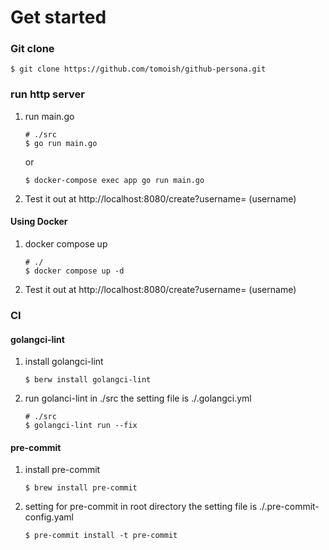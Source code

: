 # Get started
### Git clone
```
$ git clone https://github.com/tomoish/github-persona.git
```

### run http server
1. run main.go
    ```
    # ./src
    $ go run main.go
    ```
    or
    ```
    $ docker-compose exec app go run main.go
    ```

3. Test it out at http://localhost:8080/create?username= (username)

#### Using Docker
1. docker compose up
    ```
    # ./
    $ docker compose up -d
    ```

2. Test it out at http://localhost:8080/create?username= (username)

### CI
#### golangci-lint
1. install golangci-lint
    ```
    $ berw install golangci-lint
    ```
2. run golanci-lint in ./src
    the setting file is ./.golangci.yml
    ```
    # ./src
    $ golangci-lint run --fix
    ```

#### pre-commit
1. install pre-commit
    ```
    $ brew install pre-commit
    ```
2. setting for pre-commit in root directory
    the setting file is ./.pre-commit-config.yaml
    ```
    $ pre-commit install -t pre-commit
    ```
